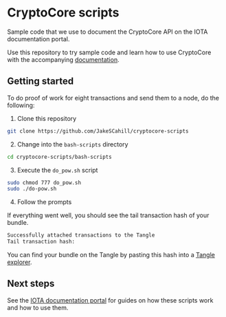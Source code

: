 # CryptoCore scripts

Sample code that we use to document the CryptoCore API on the IOTA documentation portal.

Use this repository to try sample code and learn how to use CryptoCore with the accompanying [documentation](https://docs.iota.org/docs/iot/0.1/cryptocore/introduction/get-started).

## Getting started

To do proof of work for eight transactions and send them to a node, do the following:

1. Clone this repository

  ```bash
  git clone https://github.com/JakeSCahill/cryptocore-scripts
  ```

2. Change into the `bash-scripts` directory

  ```bash
  cd cryptocore-scripts/bash-scripts
  ```

3. Execute the `do_pow.sh` script

  ```bash
  sudo chmod 777 do_pow.sh
  sudo ./do-pow.sh
  ```

4. Follow the prompts

If everything went well, you should see the tail transaction hash of your bundle.

```bash
Successfully attached transactions to the Tangle
Tail transaction hash:
```

You can find your bundle on the Tangle by pasting this hash into a [Tangle explorer](https://utils.iota.org/).

## Next steps

See the [IOTA documentation portal](https://docs.iota.org/docs/iot/0.1/cryptocore/introduction/get-started) for guides on how these scripts work and how to use them.
